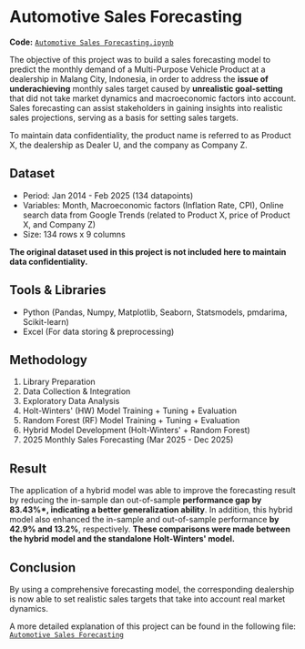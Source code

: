 # Automotive Sales Forecasting
**Code:** [`Automotive Sales Forecasting.ipynb`](./Automotive%20Sales%20Forecasting.ipynb)

The objective of this project was to build a sales forecasting model to predict the monthly demand of a Multi-Purpose Vehicle Product at a dealership in Malang City, Indonesia, in order to address the **issue of underachieving** monthly sales target caused by **unrealistic goal-setting** that did not take market dynamics and macroeconomic factors into account. Sales forecasting can assist stakeholders in gaining insights into realistic sales projections, serving as a basis for setting sales targets.

To maintain data confidentiality, the product name is referred to as Product X, the dealership as Dealer U, and the company as Company Z.

## Dataset
- Period: Jan 2014 - Feb 2025 (134 datapoints)
- Variables: Month, Macroeconomic factors (Inflation Rate, CPI), Online search data from Google Trends (related to Product X, price of Product X, and Company Z)
- Size: 134 rows x 9 columns

**The original dataset used in this project is not included here to maintain data confidentiality.**

## Tools & Libraries
- Python (Pandas, Numpy, Matplotlib, Seaborn, Statsmodels, pmdarima, Scikit-learn)
- Excel (For data storing & preprocessing)

## Methodology
1. Library Preparation
2. Data Collection & Integration
3. Exploratory Data Analysis
4. Holt-Winters' (HW) Model Training + Tuning + Evaluation
5. Random Forest (RF) Model Training + Tuning + Evaluation
6. Hybrid Model Development (Holt-Winters' + Random Forest)
7. 2025 Monthly Sales Forecasting (Mar 2025 - Dec 2025)

## Result
The application of a hybrid model was able to improve the forecasting result by reducing the in-sample dan out-of-sample **performance gap by 83.43%*, indicating a better generalization ability**. In addition, this hybrid model also enhanced the in-sample and out-of-sample performance **by 42.9% and 13.2%**, respectively. **These comparisons were made between the hybrid model and the standalone Holt-Winters' model.**

## Conclusion
By using a comprehensive forecasting model, the corresponding dealership is now able to set realistic sales targets that take into account real market dynamics.

A more detailed explanation of this project can be found in the following file: [`Automotive Sales Forecasting`](./Automotive%20Sales%20Forecasting%20using%20Hybrid%20Model%20(Holt-Winters%20+%20Random%20Forest).pdf)
